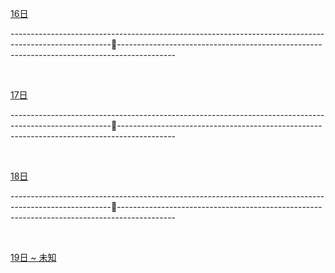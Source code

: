 [16日](./16日.md ':include')

-------------------------------------------------------------------------------------------------------🚗--------------------------------------------------------------------------------------------

<br>

[17日](./17日.md ':include')

-------------------------------------------------------------------------------------------------------🚗--------------------------------------------------------------------------------------------

<br>

[18日](./18日.md ':include')

-------------------------------------------------------------------------------------------------------🚗--------------------------------------------------------------------------------------------

<br>

[19日 ~ 未知](./19日-未知.md ':include')